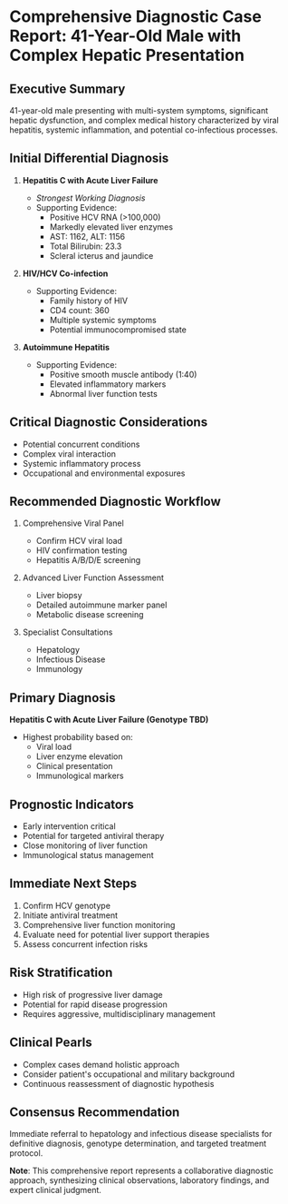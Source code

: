 # Comprehensive Diagnostic Case Report: 41-Year-Old Male with Complex Hepatic Presentation

## Executive Summary
41-year-old male presenting with multi-system symptoms, significant hepatic dysfunction, and complex medical history characterized by viral hepatitis, systemic inflammation, and potential co-infectious processes.

## Initial Differential Diagnosis
1. **Hepatitis C with Acute Liver Failure**
   - *Strongest Working Diagnosis*
   - Supporting Evidence:
     * Positive HCV RNA (>100,000)
     * Markedly elevated liver enzymes
     * AST: 1162, ALT: 1156
     * Total Bilirubin: 23.3
     * Scleral icterus and jaundice
   
2. **HIV/HCV Co-infection**
   - Supporting Evidence:
     * Family history of HIV
     * CD4 count: 360
     * Multiple systemic symptoms
     * Potential immunocompromised state

3. **Autoimmune Hepatitis**
   - Supporting Evidence:
     * Positive smooth muscle antibody (1:40)
     * Elevated inflammatory markers
     * Abnormal liver function tests

## Critical Diagnostic Considerations
- Potential concurrent conditions
- Complex viral interaction
- Systemic inflammatory process
- Occupational and environmental exposures

## Recommended Diagnostic Workflow
1. Comprehensive Viral Panel
   - Confirm HCV viral load
   - HIV confirmation testing
   - Hepatitis A/B/D/E screening

2. Advanced Liver Function Assessment
   - Liver biopsy
   - Detailed autoimmune marker panel
   - Metabolic disease screening

3. Specialist Consultations
   - Hepatology
   - Infectious Disease
   - Immunology

## Primary Diagnosis
**Hepatitis C with Acute Liver Failure (Genotype TBD)**
- Highest probability based on:
  * Viral load
  * Liver enzyme elevation
  * Clinical presentation
  * Immunological markers

## Prognostic Indicators
- Early intervention critical
- Potential for targeted antiviral therapy
- Close monitoring of liver function
- Immunological status management

## Immediate Next Steps
1. Confirm HCV genotype
2. Initiate antiviral treatment
3. Comprehensive liver function monitoring
4. Evaluate need for potential liver support therapies
5. Assess concurrent infection risks

## Risk Stratification
- High risk of progressive liver damage
- Potential for rapid disease progression
- Requires aggressive, multidisciplinary management

## Clinical Pearls
- Complex cases demand holistic approach
- Consider patient's occupational and military background
- Continuous reassessment of diagnostic hypothesis

## Consensus Recommendation
Immediate referral to hepatology and infectious disease specialists for definitive diagnosis, genotype determination, and targeted treatment protocol.

**Note**: This comprehensive report represents a collaborative diagnostic approach, synthesizing clinical observations, laboratory findings, and expert clinical judgment.